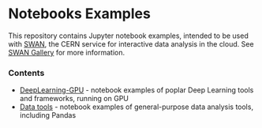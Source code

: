 # Notebooks Examples
This repository contains Jupyter notebook examples, intended to be used with [SWAN](https://swan.web.cern.ch/),
the CERN service for interactive data analysis in the cloud.
See [SWAN Gallery](https://swan-gallery.web.cern.ch/) for more information.

### Contents
- [DeepLearning-GPU](DeepLearning-GPU) - notebook examples of poplar Deep Learning tools and frameworks, running on GPU
- [Data tools](DataTools) - notebook examples of general-purpose data analysis tools, including Pandas
